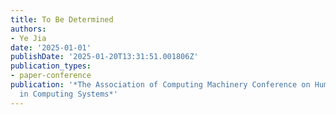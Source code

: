 ```yaml
---
title: To Be Determined
authors:
- Ye Jia
date: '2025-01-01'
publishDate: '2025-01-20T13:31:51.001806Z'
publication_types:
- paper-conference
publication: '*The Association of Computing Machinery Conference on Human Factors
  in Computing Systems*'
---
```

